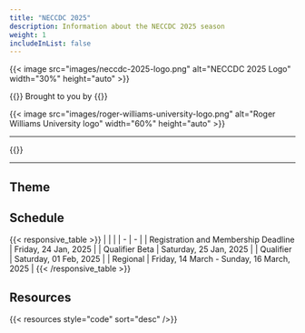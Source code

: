```yaml
---
title: "NECCDC 2025"
description: Information about the NECCDC 2025 season
weight: 1
includeInList: false
---
```


{{< image src="images/neccdc-2025-logo.png" alt="NECCDC 2025 Logo" width="30%" height="auto" >}}

{{<intro>}}
Brought to you by
{{</intro>}}

{{< image src="images/roger-williams-university-logo.png" alt="Roger Williams University logo" width="60%" height="auto" >}}

---

{{<toc>}}

---

## Theme


## Schedule

{{< responsive_table >}}
| | |
| - | - |
| Registration and Membership Deadline | Friday, 24 Jan, 2025 |
| Qualifier Beta | Saturday, 25 Jan, 2025 |
| Qualifier | Saturday, 01 Feb, 2025 |
| Regional | Friday, 14 March - Sunday, 16 March, 2025 |
{{< /responsive_table >}}

## Resources

{{< resources style="code" sort="desc" />}}
